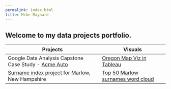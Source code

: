 ```yaml
---
permalink: index.html
title: Mike Maynard
---
```

## Welcome to my data projects portfolio.

| Projects   | Visuals   |
------------ | ------------
| Google Data Analysis Capstone Case Study - [Acme Auto](capstone/) | [Oregon Map Viz in Tableau](capstone/visuals/buy.html) |
[Surname index project](marlow/) for Marlow, New Hampshire |  [Top 50 Marlow surnames word cloud](marlow/cloud.html)
